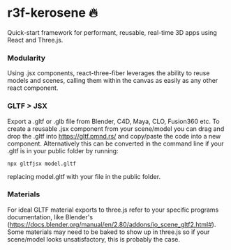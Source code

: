 # r3f-kerosene :fire:

Quick-start framework for performant, reusable, real-time 3D apps using React and Three.js.

### Modularity

Using .jsx components, react-three-fiber leverages the ability to reuse models and scenes, calling them within the canvas as easily as any other react component.

### GLTF > JSX

Export a .gltf or .glb file from Blender, C4D, Maya, CLO, Fusion360 etc. To create a reusable .jsx component from your scene/model you can drag and drop the .gltf into https://gltf.pmnd.rs/ and copy/paste the code into a new component. Alternatively this can be converted in the command line if your .gltf is in your public folder by running:
```
npx gltfjsx model.gltf
```
replacing model.gltf with your file in the public folder.

### Materials

For ideal GLTF material exports to three.js refer to your specific programs documentation, like Blender's (https://docs.blender.org/manual/en/2.80/addons/io_scene_gltf2.html#). Some materials may need to be baked to show up in three.js so if your scene/model looks unsatisfactory, this is probably the case.
